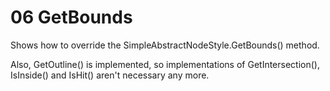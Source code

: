 # 06 GetBounds

Shows how to override the SimpleAbstractNodeStyle<TVisual>.GetBounds() method.
  

Also, GetOutline() is implemented, so implementations of GetIntersection(), IsInside()
and IsHit() aren't necessary any more.
